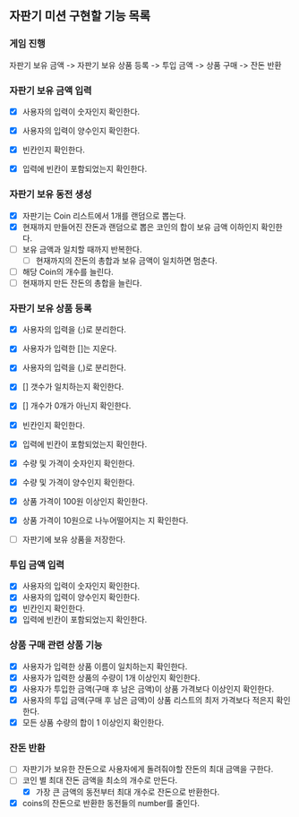 ## 자판기 미션 구현할 기능 목록

### 게임 진행
자판기 보유 금액 -> 자판기 보유 상품 등록 -> 투입 금액 -> 상품 구매 -> 잔돈 반환

### 자판기 보유 금액 입력
- [x] 사용자의 입력이 숫자인지 확인한다.
- [x] 사용자의 입력이 양수인지 확인한다.
- [x] 빈칸인지 확인한다.
- [x] 입력에 빈칸이 포함되었는지 확인한다.


### 자판기 보유 동전 생성
- [x] 자판기는 Coin 리스트에서 1개를 랜덤으로 뽑는다.
- [x] 현재까지 만들어진 잔돈과 랜덤으로 뽑은 코인의 합이 보유 금액 이하인지 확인한다.
- [ ] 보유 금액과 일치할 때까지 반복한다.
    - [ ] 현재까지의 잔돈의 총합과 보유 금액이 일치하면 멈춘다.
- [ ] 해당 Coin의 개수를 늘린다.
- [ ] 현재까지 만든 잔돈의 총합을 늘린다.

### 자판기 보유 상품 등록
- [x] 사용자의 입력을 (;)로 분리한다.
- [x] 사용자가 입력한 []는 지운다.
- [x] 사용자의 입력을 (,)로 분리한다.

- [x] [] 갯수가 일치하는지 확인한다.
- [x] [] 개수가 0개가 아닌지 확인한다.
- [x] 빈칸인지 확인한다.
- [x] 입력에 빈칸이 포함되었는지 확인한다.
- [x] 수량 및 가격이 숫자인지 확인한다.
- [x] 수량 및 가격이 양수인지 확인한다.
- [x] 상품 가격이 100원 이상인지 확인한다.
- [x] 상품 가격이 10원으로 나누어떨어지는 지 확인한다.
- [ ] 자판기에 보유 상품을 저장한다.

### 투입 금액 입력
- [x] 사용자의 입력이 숫자인지 확인한다.
- [x] 사용자의 입력이 양수인지 확인한다.
- [x] 빈칸인지 확인한다.
- [x] 입력에 빈칸이 포함되었는지 확인한다.

### 상품 구매 관련 상품 기능
- [x] 사용자가 입력한 상품 이름이 일치하는지 확인한다.
- [x] 사용자가 입력한 상품의 수량이 1개 이상인지 확인한다.
- [x] 사용자가 투입한 금액(구매 후 남은 금액)이 상품 가격보다 이상인지 확인한다.
- [x] 사용자의 투입 금액(구매 후 남은 금액)이 상품 리스트의 최저 가격보다 적은지 확인한다.
- [x] 모든 상품 수량의 합이 1 이상인지 확인한다.

### 잔돈 반환
- [ ] 자판기가 보유한 잔돈으로 사용자에게 돌려줘야할 잔돈의 최대 금액을 구한다.
- [ ] 코인 별 최대 잔돈 금액을 최소의 개수로 만든다.
    - [x] 가장 큰 금액의 동전부터 최대 개수로 잔돈으로 반환한다.
- [x] coins의 잔돈으로 반환한 동전들의 number를 줄인다.